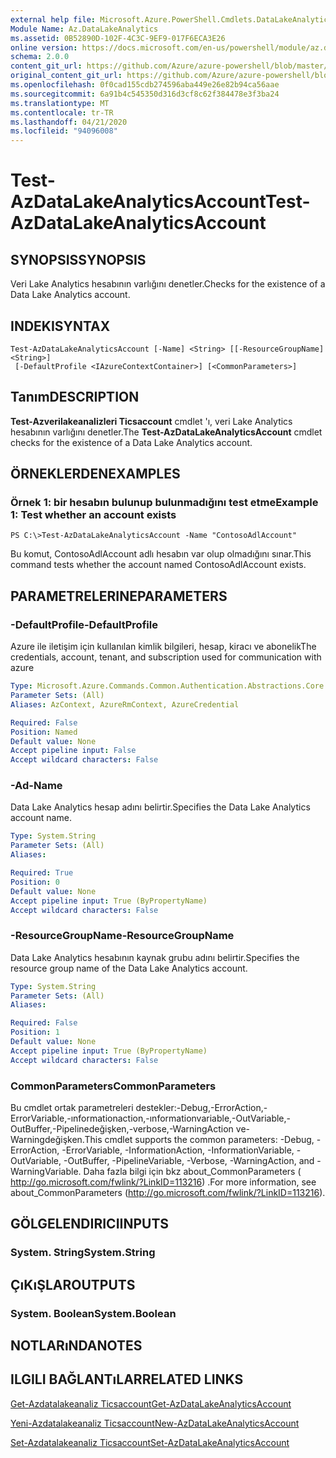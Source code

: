 ```yaml
---
external help file: Microsoft.Azure.PowerShell.Cmdlets.DataLakeAnalytics.dll-Help.xml
Module Name: Az.DataLakeAnalytics
ms.assetid: 0B52890D-102F-4C3C-9EF9-017F6ECA3E26
online version: https://docs.microsoft.com/en-us/powershell/module/az.datalakeanalytics/test-azdatalakeanalyticsaccount
schema: 2.0.0
content_git_url: https://github.com/Azure/azure-powershell/blob/master/src/DataLakeAnalytics/DataLakeAnalytics/help/Test-AzDataLakeAnalyticsAccount.md
original_content_git_url: https://github.com/Azure/azure-powershell/blob/master/src/DataLakeAnalytics/DataLakeAnalytics/help/Test-AzDataLakeAnalyticsAccount.md
ms.openlocfilehash: 0f0cad155cdb274596aba449e26e82b94ca56aae
ms.sourcegitcommit: 6a91b4c545350d316d3cf8c62f384478e3f3ba24
ms.translationtype: MT
ms.contentlocale: tr-TR
ms.lasthandoff: 04/21/2020
ms.locfileid: "94096008"
---
```

# <span data-ttu-id="10319-101">Test-AzDataLakeAnalyticsAccount</span><span class="sxs-lookup"><span data-stu-id="10319-101">Test-AzDataLakeAnalyticsAccount</span></span>

## <span data-ttu-id="10319-102">SYNOPSIS</span><span class="sxs-lookup"><span data-stu-id="10319-102">SYNOPSIS</span></span>
<span data-ttu-id="10319-103">Veri Lake Analytics hesabının varlığını denetler.</span><span class="sxs-lookup"><span data-stu-id="10319-103">Checks for the existence of a Data Lake Analytics account.</span></span>

## <span data-ttu-id="10319-104">INDEKI</span><span class="sxs-lookup"><span data-stu-id="10319-104">SYNTAX</span></span>

```
Test-AzDataLakeAnalyticsAccount [-Name] <String> [[-ResourceGroupName] <String>]
 [-DefaultProfile <IAzureContextContainer>] [<CommonParameters>]
```

## <span data-ttu-id="10319-105">Tanım</span><span class="sxs-lookup"><span data-stu-id="10319-105">DESCRIPTION</span></span>
<span data-ttu-id="10319-106">**Test-Azverilakeanalizleri Ticsaccount** cmdlet 'ı, veri Lake Analytics hesabının varlığını denetler.</span><span class="sxs-lookup"><span data-stu-id="10319-106">The **Test-AzDataLakeAnalyticsAccount** cmdlet checks for the existence of a Data Lake Analytics account.</span></span>

## <span data-ttu-id="10319-107">ÖRNEKLERDEN</span><span class="sxs-lookup"><span data-stu-id="10319-107">EXAMPLES</span></span>

### <span data-ttu-id="10319-108">Örnek 1: bir hesabın bulunup bulunmadığını test etme</span><span class="sxs-lookup"><span data-stu-id="10319-108">Example 1: Test whether an account exists</span></span>
```
PS C:\>Test-AzDataLakeAnalyticsAccount -Name "ContosoAdlAccount"
```

<span data-ttu-id="10319-109">Bu komut, ContosoAdlAccount adlı hesabın var olup olmadığını sınar.</span><span class="sxs-lookup"><span data-stu-id="10319-109">This command tests whether the account named ContosoAdlAccount exists.</span></span>

## <span data-ttu-id="10319-110">PARAMETRELERINE</span><span class="sxs-lookup"><span data-stu-id="10319-110">PARAMETERS</span></span>

### <span data-ttu-id="10319-111">-DefaultProfile</span><span class="sxs-lookup"><span data-stu-id="10319-111">-DefaultProfile</span></span>
<span data-ttu-id="10319-112">Azure ile iletişim için kullanılan kimlik bilgileri, hesap, kiracı ve abonelik</span><span class="sxs-lookup"><span data-stu-id="10319-112">The credentials, account, tenant, and subscription used for communication with azure</span></span>

```yaml
Type: Microsoft.Azure.Commands.Common.Authentication.Abstractions.Core.IAzureContextContainer
Parameter Sets: (All)
Aliases: AzContext, AzureRmContext, AzureCredential

Required: False
Position: Named
Default value: None
Accept pipeline input: False
Accept wildcard characters: False
```

### <span data-ttu-id="10319-113">-Ad</span><span class="sxs-lookup"><span data-stu-id="10319-113">-Name</span></span>
<span data-ttu-id="10319-114">Data Lake Analytics hesap adını belirtir.</span><span class="sxs-lookup"><span data-stu-id="10319-114">Specifies the Data Lake Analytics account name.</span></span>

```yaml
Type: System.String
Parameter Sets: (All)
Aliases:

Required: True
Position: 0
Default value: None
Accept pipeline input: True (ByPropertyName)
Accept wildcard characters: False
```

### <span data-ttu-id="10319-115">-ResourceGroupName</span><span class="sxs-lookup"><span data-stu-id="10319-115">-ResourceGroupName</span></span>
<span data-ttu-id="10319-116">Data Lake Analytics hesabının kaynak grubu adını belirtir.</span><span class="sxs-lookup"><span data-stu-id="10319-116">Specifies the resource group name of the Data Lake Analytics account.</span></span>

```yaml
Type: System.String
Parameter Sets: (All)
Aliases:

Required: False
Position: 1
Default value: None
Accept pipeline input: True (ByPropertyName)
Accept wildcard characters: False
```

### <span data-ttu-id="10319-117">CommonParameters</span><span class="sxs-lookup"><span data-stu-id="10319-117">CommonParameters</span></span>
<span data-ttu-id="10319-118">Bu cmdlet ortak parametreleri destekler:-Debug,-ErrorAction,-ErrorVariable,-ınformationaction,-ınformationvariable,-OutVariable,-OutBuffer,-Pipelinedeğişken,-verbose,-WarningAction ve-Warningdeğişken.</span><span class="sxs-lookup"><span data-stu-id="10319-118">This cmdlet supports the common parameters: -Debug, -ErrorAction, -ErrorVariable, -InformationAction, -InformationVariable, -OutVariable, -OutBuffer, -PipelineVariable, -Verbose, -WarningAction, and -WarningVariable.</span></span> <span data-ttu-id="10319-119">Daha fazla bilgi için bkz about_CommonParameters ( http://go.microsoft.com/fwlink/?LinkID=113216) .</span><span class="sxs-lookup"><span data-stu-id="10319-119">For more information, see about_CommonParameters (http://go.microsoft.com/fwlink/?LinkID=113216).</span></span>

## <span data-ttu-id="10319-120">GÖLGELENDIRICI</span><span class="sxs-lookup"><span data-stu-id="10319-120">INPUTS</span></span>

### <span data-ttu-id="10319-121">System. String</span><span class="sxs-lookup"><span data-stu-id="10319-121">System.String</span></span>

## <span data-ttu-id="10319-122">ÇıKıŞLAR</span><span class="sxs-lookup"><span data-stu-id="10319-122">OUTPUTS</span></span>

### <span data-ttu-id="10319-123">System. Boolean</span><span class="sxs-lookup"><span data-stu-id="10319-123">System.Boolean</span></span>

## <span data-ttu-id="10319-124">NOTLARıNDA</span><span class="sxs-lookup"><span data-stu-id="10319-124">NOTES</span></span>

## <span data-ttu-id="10319-125">ILGILI BAĞLANTıLAR</span><span class="sxs-lookup"><span data-stu-id="10319-125">RELATED LINKS</span></span>

[<span data-ttu-id="10319-126">Get-Azdatalakeanaliz Ticsaccount</span><span class="sxs-lookup"><span data-stu-id="10319-126">Get-AzDataLakeAnalyticsAccount</span></span>](./Get-AzDataLakeAnalyticsAccount.md)

[<span data-ttu-id="10319-127">Yeni-Azdatalakeanaliz Ticsaccount</span><span class="sxs-lookup"><span data-stu-id="10319-127">New-AzDataLakeAnalyticsAccount</span></span>](./New-AzDataLakeAnalyticsAccount.md)

[<span data-ttu-id="10319-128">Set-Azdatalakeanaliz Ticsaccount</span><span class="sxs-lookup"><span data-stu-id="10319-128">Set-AzDataLakeAnalyticsAccount</span></span>](./Set-AzDataLakeAnalyticsAccount.md)


